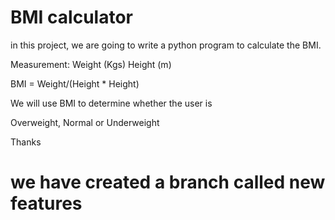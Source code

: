 # BMI calculator


in this project, we are going to write a python program to calculate the BMI. 


Measurement: 
Weight (Kgs)
Height (m)


BMI = Weight/(Height * Height) 


We will use BMI to determine whether the user is 

Overweight, Normal or Underweight

Thanks

# we have created a branch called new features